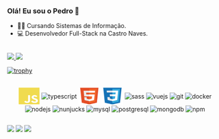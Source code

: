 ### Olá! Eu sou o Pedro 👋

- 👨‍🎓 Cursando Sistemas de Informação.
- 💻 Desenvolvedor Full-Stack na Castro Naves.

<br>
<div>
  <a href="https://github.com/PedroFFigueiredo">
  <img height="180em" src="https://wm-github-readme-stats.vercel.app/api?username=PedroFFigueiredo&show_icons=true&theme=slateorange&include_all_commits=true&count_private=true"/>
  <img height="180em" src="https://wm-github-readme-stats.vercel.app/api/top-langs/?username=PedroFFigueiredo&layout=compact&langs_count=7&theme=slateorange"/>
</div>
  
  [![trophy](https://github-profile-trophy.vercel.app/?username=PedroFFigueiredo&theme=onedark&margin-w=13)](https://github.com/PedroFFigueiredo/github-profile-trophy)

<div style="display: inline_block" align="center"><br>
  <img align="center" alt="javascript" height="40" width="50" src="https://raw.githubusercontent.com/devicons/devicon/master/icons/javascript/javascript-plain.svg">
  <img align="center" alt="typescript" height="40" width="50" src="https://cdn.jsdelivr.net/gh/devicons/devicon/icons/typescript/typescript-original.svg" />
  <img align="center" alt="html5" height="40" width="50" src="https://raw.githubusercontent.com/devicons/devicon/master/icons/html5/html5-original.svg">
  <img align="center" alt="css3" height="40" width="50" src="https://raw.githubusercontent.com/devicons/devicon/master/icons/css3/css3-original.svg">
  <img align="center" alt="sass" height="40" width="50" src="https://cdn.jsdelivr.net/gh/devicons/devicon/icons/sass/sass-original.svg" />
  <img align="center" alt="vuejs" height="40" width="50" src="https://cdn.jsdelivr.net/gh/devicons/devicon/icons/vuejs/vuejs-original.svg" />
  <img align="center" alt="git" height="40" width="50" src="https://cdn.jsdelivr.net/gh/devicons/devicon/icons/git/git-original.svg" />
  <img align="center" alt="docker" height="40" width="50" src="https://cdn.jsdelivr.net/gh/devicons/devicon/icons/docker/docker-original.svg" />
  <img align="center" alt="nodejs" height="40" width="50" src="https://cdn.jsdelivr.net/gh/devicons/devicon/icons/nodejs/nodejs-plain.svg"/>
  <img align="center" alt="nunjucks" height="40" width="50" src="https://ronnidc.gallerycdn.vsassets.io/extensions/ronnidc/nunjucks/0.3.1/1646865973639/Microsoft.VisualStudio.Services.Icons.Default"/>
  <img align="center" alt="mysql" height="40" width="50" src="https://cdn.jsdelivr.net/gh/devicons/devicon/icons/mysql/mysql-original-wordmark.svg"/>
  <img align="center" alt="postgresql" height="40" width="50" src="https://cdn.jsdelivr.net/gh/devicons/devicon/icons/postgresql/postgresql-original-wordmark.svg"/>
  <img align="center" alt="mongodb" height="40" width="50" src="https://cdn.jsdelivr.net/gh/devicons/devicon/icons/mongodb/mongodb-original-wordmark.svg"/>
  <img align="center" alt="npm" height="40" width="50" src="https://cdn.jsdelivr.net/gh/devicons/devicon/icons/npm/npm-original-wordmark.svg" />
  
</div>

##
  
<div> 
  <a href="https://www.instagram.com/pedroh.ffigueiredo" target="_blank"><img src="https://img.shields.io/badge/-Instagram-%23E4405F?style=for-the-badge&logo=instagram&logoColor=white" target="_blank"></a>
  <a href = "mailto:pedrohenrifagundesfigueiredo@gmail.com"><img src="https://img.shields.io/badge/-Gmail-%23333?style=for-the-badge&logo=gmail&logoColor=white" target="_blank"></a>
  <a href="https://www.linkedin.com/in/pedro-henrique-fagundes-figueiredo-931aa6194" target="_blank"><img src="https://img.shields.io/badge/-LinkedIn-%230077B5?style=for-the-badge&logo=linkedin&logoColor=white" target="_blank"></a>
</div>  
  
